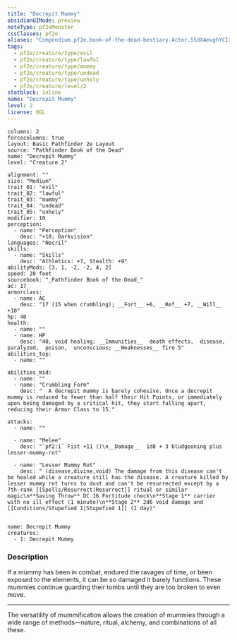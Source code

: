 ```yaml
---
title: "Decrepit Mummy"
obsidianUIMode: preview
noteType: pf2eMonster
cssClasses: pf2e
aliases: "Compendium.pf2e.book-of-the-dead-bestiary.Actor.S5dXAmvghYCIrQDe" 
tags:
  - pf2e/creature/type/evil
  - pf2e/creature/type/lawful
  - pf2e/creature/type/mummy
  - pf2e/creature/type/undead
  - pf2e/creature/type/unholy
  - pf2e/creature/level/2
statblock: inline
name: "Decrepit Mummy"
level: 2
license: OGL
---
```


```statblock
columns: 2
forcecolumns: true
layout: Basic Pathfinder 2e Layout
source: "Pathfinder Book of the Dead"
name: "Decrepit Mummy"
level: "Creature 2"

alignment: ""
size: "Medium"
trait_01: "evil"
trait_02: "lawful"
trait_03: "mummy"
trait_04: "undead"
trait_05: "unholy"
modifier: 10
perception:
  - name: "Perception"
    desc: "+10; Darkvision"
languages: "Necril"
skills:
  - name: "Skills"
    desc: "Athletics: +7, Stealth: +9"
abilityMods: [3, 1, -2, -2, 4, 2]
speed: 20 feet
sourcebook: "_Pathfinder Book of the Dead_"
ac: 17
armorclass:
  - name: AC
    desc: "17 (15 when crumbling); __Fort__ +6, __Ref__ +7, __Will__ +10"
hp: 40
health:
  - name: ""
  - name: HP
    desc: "40, void healing; __Immunities__  death effects,  disease,  paralyzed,  poison,  unconscious; __Weaknesses__ fire 5"
abilities_top:
  - name: ""

abilities_mid:
  - name: ""
  - name: "Crumbling Form"
    desc: "  A decrepit mummy is barely cohesive. Once a decrepit mummy is reduced to fewer than half their Hit Points, or immediately upon being damaged by a critical hit, they start falling apart, reducing their Armor Class to 15."

attacks:
  - name: ""

  - name: "Melee"
    desc: "`pf2:1` Fist +11 ()\n__Damage__  1d8 + 3 bludgeoning plus lesser-mummy-rot"

  - name: "Lesser Mummy Rot"
    desc: " (disease,divine,void) The damage from this disease can't be healed while a creature still has the disease. A creature killed by lesser mummy rot turns to dust and can't be resurrected except by a 7th-rank [[Spells/Resurrect|Resurrect]] ritual or similar magic\n**Saving Throw** DC 16 Fortitude check\n**Stage 1** carrier with no ill effect (1 minute)\n**Stage 2** 2d6 void damage and [[Conditions/Stupefied 1|Stupefied 1]] (1 day)"
 
```

```encounter-table
name: Decrepit Mummy
creatures:
  - 1: Decrepit Mummy
```


### Description
If a mummy has been in combat, endured the ravages of time, or been exposed to the elements, it can be so damaged it barely functions. These mummies continue guarding their tombs until they are too broken to even move.

* * *

The versatility of mummification allows the creation of mummies through a wide range of methods—nature, ritual, alchemy, and combinations of all these.
